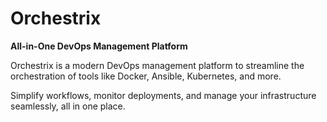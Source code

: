 # Orchestrix
**All-in-One DevOps Management Platform**  

Orchestrix is a modern DevOps management platform to streamline the orchestration of tools like Docker, Ansible, Kubernetes, and more. 

Simplify workflows, monitor deployments, and manage your infrastructure seamlessly, all in one place.